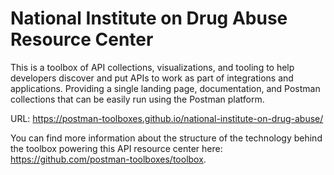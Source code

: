 # National Institute on Drug Abuse Resource Center
This is a toolbox of API collections, visualizations, and tooling to help developers discover and put APIs to work as part of integrations and applications. Providing a single landing page, documentation, and Postman collections that can be easily run using the Postman platform.

URL: https://postman-toolboxes.github.io/national-institute-on-drug-abuse/

You can find more information about the structure of the technology behind the toolbox powering this API resource center here: https://github.com/postman-toolboxes/toolbox.
